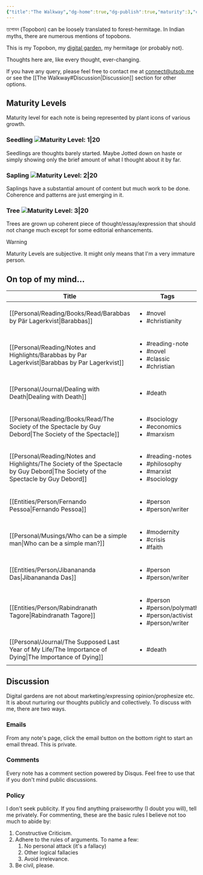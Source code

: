 ```yaml
---
{"title":"The Walkway","dg-home":true,"dg-publish":true,"maturity":3,"created":"2023-01-02T21:30:15+06:00","updated":"2023-01-18T13:46:52+06:00","dg-metatags":{"description":"Utsob's Digital Garden","og:description":"Utsob's Digital Garden"},"permalink":"/the-walkway/","metatags":{"description":"Utsob's Digital Garden","og:description":"Utsob's Digital Garden"},"tags":["gardenEntry"],"dgPassFrontmatter":true}
---
```


তপোবন (Topobon) can be loosely translated to forest-hermitage. In Indian myths, there are numerous mentions of topobons.

This is my Topobon, my [digital garden](https://cagrimmett.com/notes/2020/11/08/what-are-digital-gardens/), my hermitage (or probably not).

Thoughts here are, like every thought, ever-changing.

If you have any query, please feel free to contact me at [connect@utsob.me](mailto:connect@utsob.me) or see the [[The Walkway#Discussion\|Discussion]] section for other options.

## Maturity Levels
Maturity level for each note is being represented by plant icons of various growth.

### Seedling ![Maturity Level: 1|20](https://topobon.utsob.me/img/tree-1.svg)
Seedlings are thoughts barely started. Maybe Jotted down on haste or simply showing only the brief amount of what I thought about it by far.

### Sapling ![Maturity Level: 2|20](https://topobon.utsob.me/img/tree-2.svg)
Saplings have a substantial amount of content but much work to be done. Coherence and patterns are just emerging in it.

### Tree ![Maturity Level: 3|20](https://topobon.utsob.me/img/tree-3.svg)
Trees are grown up coherent piece of thought/essay/expression that should not change much except for some editorial enhancements.


> [!Warning] 
> Maturity Levels are subjective. It might only means that I'm a very immature person.


## On top of my mind…
| Title                                                                                                                               | Tags                                                                                               | Updated                                                   | Created                                                   |
| ----------------------------------------------------------------------------------------------------------------------------------- | -------------------------------------------------------------------------------------------------- | --------------------------------------------------------- | --------------------------------------------------------- |
| [[Personal/Reading/Books/Read/Barabbas by Pär Lagerkvist\|Barabbas]]                                                             | <ul><li>#novel</li><li>#christianity</li></ul>                                                     | <center><small>Jan 18, 2023<hr/>01:40 am</small></center> | <center><small>Feb 24, 2021<hr/>12:00 am</small></center> |
| [[Personal/Reading/Notes and Highlights/Barabbas by Par Lagerkvist\|Barabbas by Par Lagerkvist]]                                 | <ul><li>#reading-note</li><li>#novel</li><li>#classic</li><li>#christian</li></ul>                 | <center><small>Jan 18, 2023<hr/>01:35 am</small></center> | <center><small>Mar 21, 2021<hr/>02:26 pm</small></center> |
| [[Personal/Journal/Dealing with Death\|Dealing with Death]]                                                                      | <ul><li>#death</li></ul>                                                                           | <center><small>Jan 17, 2023<hr/>04:03 pm</small></center> | <center><small>Oct 18, 2021<hr/>09:38 pm</small></center> |
| [[Personal/Reading/Books/Read/The Society of the Spectacle by Guy Debord\|The Society of the Spectacle]]                         | <ul><li>#sociology</li><li>#economics</li><li>#marxism</li></ul>                                   | <center><small>Jan 17, 2023<hr/>12:13 pm</small></center> | <center><small>Mar 30, 2022<hr/>12:00 am</small></center> |
| [[Personal/Reading/Notes and Highlights/The Society of the Spectacle by Guy Debord\|The Society of the Spectacle by Guy Debord]] | <ul><li>#reading-notes</li><li>#philosophy</li><li>#marxist</li><li>#sociology</li></ul>           | <center><small>Jan 16, 2023<hr/>10:42 pm</small></center> | <center><small>Apr 25, 2022<hr/>06:58 am</small></center> |
| [[Entities/Person/Fernando Pessoa\|Fernando Pessoa]]                                                                             | <ul><li>#person</li><li>#person/writer</li></ul>                                                   | <center><small>Jan 15, 2023<hr/>11:40 pm</small></center> | <center><small>Jan 15, 2023<hr/>11:36 am</small></center> |
| [[Personal/Musings/Who can be a simple man\|Who can be a simple man?]]                                                           | <ul><li>#modernity</li><li>#crisis</li><li>#faith</li></ul>                                        | <center><small>Jan 15, 2023<hr/>11:42 am</small></center> | <center><small>Jan 14, 2023<hr/>09:38 pm</small></center> |
| [[Entities/Person/Jibanananda Das\|Jibanananda Das]]                                                                             | <ul><li>#person</li><li>#person/writer</li></ul>                                                   | <center><small>Jan 15, 2023<hr/>11:41 am</small></center> | <center><small>Jan 15, 2023<hr/>11:13 am</small></center> |
| [[Entities/Person/Rabindranath Tagore\|Rabindranath Tagore]]                                                                     | <ul><li>#person</li><li>#person/polymath</li><li>#person/activist</li><li>#person/writer</li></ul> | <center><small>Jan 15, 2023<hr/>11:13 am</small></center> | <center><small>Jan 15, 2023<hr/>10:57 am</small></center> |
| [[Personal/Journal/The Supposed Last Year of My Life/The Importance of Dying\|The Importance of Dying]]                          | <ul><li>#death</li></ul>                                                                           | <center><small>Jan 15, 2023<hr/>02:33 am</small></center> | <center><small>Oct 22, 2022<hr/>10:00 pm</small></center> |

## Discussion
Digital gardens are not about marketing/expressing opinion/prophesize etc. It is about nurturing our thoughts publicly and collectively. To discuss with me, there are two ways.

### Emails
From any note's page, click the email button on the bottom right to start an email thread. This is private.

### Comments
Every note has a comment section powered by Disqus. Feel free to use that if you don't mind public discussions.

### Policy
I don't seek publicity. If you find anything praiseworthy (I doubt you will), tell me privately. For commenting, these are the basic rules I believe not too much to abide by:
1. Constructive Criticism.
2. Adhere to the rules of arguments. To name a few:
    1. No personal attack (it's a fallacy)
    2. Other logical fallacies
    3. Avoid irrelevance.
3. Be civil, please.
